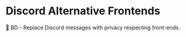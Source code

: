 # Discord Alternative Frontends
 🚀 BD - Replace Discord messages with privacy respecting front-ends.
